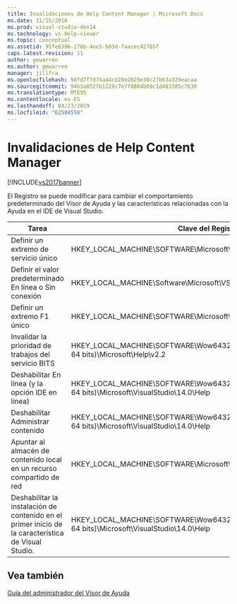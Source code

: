 ```yaml
---
title: Invalidaciones de Help Content Manager | Microsoft Docs
ms.date: 11/15/2016
ms.prod: visual-studio-dev14
ms.technology: vs-help-viewer
ms.topic: conceptual
ms.assetid: 95fe6396-276b-4ee5-b03d-faacec42765f
caps.latest.revision: 11
author: gewarren
ms.author: gewarren
manager: jillfra
ms.openlocfilehash: 9dfd7f7d75a44cb28e2829e38c27b63a329eacaa
ms.sourcegitcommit: 94b3a052fb1229c7e7f8804b09c1d403385c7630
ms.translationtype: MTE95
ms.contentlocale: es-ES
ms.lasthandoff: 04/23/2019
ms.locfileid: "62584558"
---
```

# <a name="help-content-manager-overrides"></a>Invalidaciones de Help Content Manager
[!INCLUDE[vs2017banner](../includes/vs2017banner.md)]

El Registro se puede modificar para cambiar el comportamiento predeterminado del Visor de Ayuda y las características relacionadas con la Ayuda en el IDE de Visual Studio.  
  
|Tarea|Clave del Registro|Valor y definición|  
|----------|------------------|--------------------------|  
|Definir un extremo de servicio único|HKEY_LOCAL_MACHINE\SOFTWARE\Microsoft\VSWinExpress\14.0\Help|NewContentAndUpdateService: *HTTPValueForTheServiceEndpoint*.|  
|Definir el valor predeterminado En línea o Sin conexión|HKEY_LOCAL_MACHINE\Software\Microsoft\VSWinExpress\14.0\help|UseOnlineHelp: escriba `0` para especificar Ayuda local y escriba `1` para especificar Ayuda en línea.|  
|Definir un extremo F1 único|HKEY_LOCAL_MACHINE\SOFTWARE\Microsoft\VSWinExpress\14.0\Help|OnlineBaseUrl: *HTTPValueForTheServiceEndpoint*|  
|Invalidar la prioridad de trabajos del servicio BITS|HKEY_LOCAL_MACHINE\SOFTWARE\Wow6432Node (en un equipo de 64 bits)\Microsoft\Help\v2.2|BITSPriority: use uno de los valores siguientes: **foreground**, **high**, **normal** o **low**.|  
|Deshabilitar En línea (y la opción IDE en línea)|HKEY_LOCAL_MACHINE\SOFTWARE\Wow6432Node (en un equipo de 64 bits)\Microsoft\VisualStudio\14.0\Help|OnlineHelpPreferenceDisabled: establézcalo en 1 para deshabilitar el acceso al contenido de Ayuda en línea.|  
|Deshabilitar Administrar contenido|HKEY_LOCAL_MACHINE\SOFTWARE\Wow6432Node (en un equipo de 64 bits)\Microsoft\VisualStudio\14.0\Help|ContentManagementDisabled: establézcalo en 1 para deshabilitar la pestaña **Administrar contenido** del Visor de Ayuda.|  
|Apuntar al almacén de contenido local en un recurso compartido de red|HKEY_LOCAL_MACHINE\SOFTWARE\Microsoft\Help\v2.2\Catalogs\VisualStudio11|LocationPath="*ContentStoreNetworkShare*"|  
|Deshabilitar la instalación de contenido en el primer inicio de la característica de Visual Studio.|HKEY_LOCAL_MACHINE\SOFTWARE\Wow6432Node (en un equipo de 64 bits)\Microsoft\VisualStudio\14.0\Help|DisableFirstRunHelpSelection: establézcalo en 1 para deshabilitar las características de ayuda que se configuran la primera vez que se inicia Visual Studio.|  
  
## <a name="see-also"></a>Vea también  
 [Guía del administrador del Visor de Ayuda](../ide/help-viewer-administrator-guide.md)
